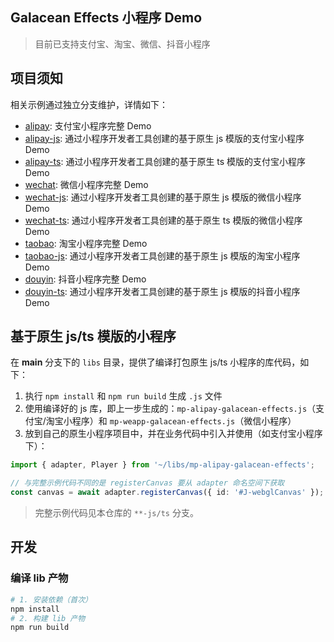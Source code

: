 ## Galacean Effects 小程序 Demo

> 目前已支持支付宝、淘宝、微信、抖音小程序

## 项目须知

相关示例通过独立分支维护，详情如下：

- [alipay](/../../tree/alipay): 支付宝小程序完整 Demo
- [alipay-js](/../../tree/alipay-js): 通过小程序开发者工具创建的基于原生 js 模版的支付宝小程序 Demo
- [alipay-ts](/../../tree/alipay-ts): 通过小程序开发者工具创建的基于原生 ts 模版的支付宝小程序 Demo
- [wechat](/../../tree/wechat): 微信小程序完整 Demo
- [wechat-js](/../../tree/wechat-js): 通过小程序开发者工具创建的基于原生 js 模版的微信小程序 Demo
- [wechat-ts](/../../tree/wechat-ts): 通过小程序开发者工具创建的基于原生 ts 模版的微信小程序 Demo
- [taobao](/../../tree/taobao): 淘宝小程序完整 Demo
- [taobao-js](/../../tree/taobao-js): 通过小程序开发者工具创建的基于原生 js 模版的淘宝小程序 Demo
- [douyin](/../../tree/douyin): 抖音小程序完整 Demo
- [douyin-ts](/../../tree/douyin-ts): 通过小程序开发者工具创建的基于原生 js 模版的抖音小程序 Demo

## 基于原生 js/ts 模版的小程序

在 **main** 分支下的 `libs` 目录，提供了编译打包原生 js/ts 小程序的库代码，如下：

1. 执行 `npm install` 和 `npm run build` 生成 `.js` 文件
2. 使用编译好的 js 库，即上一步生成的：`mp-alipay-galacean-effects.js`（支付宝/淘宝小程序）和 `mp-weapp-galacean-effects.js`（微信小程序）
3. 放到自己的原生小程序项目中，并在业务代码中引入并使用（如支付宝小程序下）：
``` ts
import { adapter, Player } from '~/libs/mp-alipay-galacean-effects';

// 与完整示例代码不同的是 registerCanvas 要从 adapter 命名空间下获取
const canvas = await adapter.registerCanvas({ id: '#J-webglCanvas' });
```

> 完整示例代码见本仓库的 `**-js/ts` 分支。

## 开发

### 编译 lib 产物

``` bash
# 1. 安装依赖（首次）
npm install
# 2. 构建 lib 产物
npm run build
```
